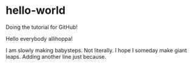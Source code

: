 # hello-world
Doing the tutorial for GitHub!

Hello everybody allihoppa!

I am slowly making babysteps. Not literally. I hope I someday make giant leaps.
Adding another line just because.
